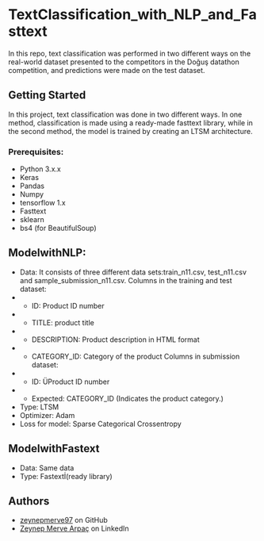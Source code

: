 # TextClassification_with_NLP_and_Fasttext

In this repo, text classification was performed in two different ways on the real-world dataset presented to the competitors in the Doğuş datathon competition, and predictions were made on the test dataset.

## Getting Started

In this project, text classification was done in two different ways. In one method, classification is made using a ready-made fasttext library, while in the second method, the model is trained by creating an LTSM architecture.

### Prerequisites:
- Python 3.x.x
- Keras
- Pandas
- Numpy
- tensorflow 1.x
- Fasttext
- sklearn
- bs4 (for BeautifulSoup)

## ModelwithNLP:
- Data: It consists of three different data sets:train_n11.csv, test_n11.csv and sample_submission_n11.csv.
Columns in the training and test dataset:
 - - ID: Product ID number
- - TITLE: product title
- - DESCRIPTION: Product description in HTML format
- - CATEGORY_ID: Category of the product
Columns in submission dataset:
- - ID: ÜProduct ID number
- - Expected: CATEGORY_ID (Indicates the product category.)
- Type: LTSM
- Optimizer: Adam
- Loss for model: Sparse Categorical Crossentropy

## ModelwithFastext
- Data: Same data
- Type: Fastextİ(ready library)


## Authors

- [zeynepmerve97](https://github.com/zeynepmerve97) on GitHub
- [Zeynep Merve Arpaç](https://www.linkedin.com/in/zeynep-merve-arpa%C3%A7-4698ba194) on LinkedIn

